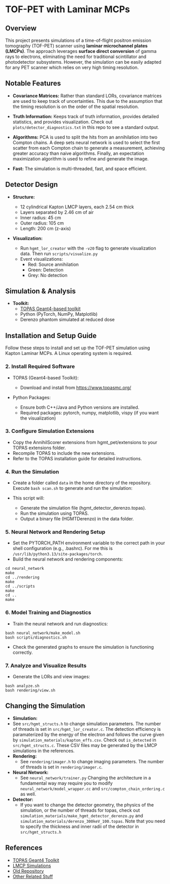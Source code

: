 # TOF-PET with Laminar MCPs


## Overview


This project presents simulations of a time-of-flight positron emission tomography (TOF-PET) scanner using **laminar microchannel plates (LMCPs)**. The approach leverages **surface direct conversion** of gamma rays to electrons, eliminating the need for traditional scintillator and photodetector subsystems. However, the simulation can be easily adapted for any PET scanner which relies on very high timing resolution.


## Notable Features


- **Covariance Matrices:**
Rather than standard LORs, covariance matrices are used to keep track of uncertainties. This due to the assumption that the timing resolution is on the order of the spatial resolution.


- **Truth Information:**
Keeps track of truth information, provides detailed statistics, and provides visualization. Check out `plots/detector_diagnostics.txt` in this repo to see a standard output.


- **Algorithms:**
PCA is used to split the hits from an annihilation into two Compton chains. A deep sets neural network is used to select the first scatter from each Compton chain to generate a measurement, achieving greater accuracy than naive algorithms. Finally, an expectation maximization algorithm is used to refine and generate the image.


- **Fast:**
The simulation is multi-threaded, fast, and space efficient.

## Detector Design


- **Structure:**
  - 12 cylindrical Kapton LMCP layers, each 2.54 cm thick
  - Layers separated by 2.46 cm of air
  - Inner radius: 45 cm
  - Outer radius: 105 cm
  - Length: 200 cm (z-axis)


- **Visualization:**
  - Run `hgmt_lor_creator` with the `-v20` flag to generate visualization data. Then run `scripts/visualize.py`
  - Event visualizations:
      - Red: Source annihilation
      - Green: Detection
      - Grey: No detection








## Simulation & Analysis


- **Toolkit:**
  - [TOPAS Geant4-based toolkit](https://www.topasmc.org/)
  - Python (PyTorch, NumPy, Matplotlib)
  - Derenzo phantom simulated at reduced dose


## Installation and Setup Guide


Follow these steps to install and set up the TOF-PET simulation using Kapton Laminar MCPs. A Linux operating system is required.


### 2. Install Required Software


- TOPAS (Geant4-based Toolkit):
  - Download and install from https://www.topasmc.org/


- Python Packages:
  - Ensure both C++/Java and Python versions are installed.
  - Required packages: pytorch, numpy, matplotlib, vispy (if you want the visualization)








### 3. Configure Simulation Extensions


- Copy the AnnihilScorer extensions from hgmt_pet/extensions to your TOPAS extensions folder.
- Recompile TOPAS to include the new extensions.
- Refer to the TOPAS installation guide for detailed instructions.


### 4. Run the Simulation


- Create a folder called `data` in the home directory of the repository. Execute `bash scan.sh` to generate and run the simulation:


- This script will:
   - Generate the simulation file (hgmt_detector_derenzo.topas).
   - Run the simulation using TOPAS.
   - Output a binary file (HGMTDerenzo) in the data folder.


### 5. Neural Network and Rendering Setup








- Set the PYTORCH_PATH environment variable to the correct path in your shell configuration (e.g., .bashrc). For me this is `/usr/lib/python3.13/site-packages/torch`.
- Build the neural network and rendering components:


```
cd neural_network
make
cd ../rendering
make
cd ../scripts
make
cd ..
make
```


### 6. Model Training and Diagnostics


- Train the neural network and run diagnostics:


```
bash neural_network/make_model.sh
bash scripts/diagnostics.sh
```








- Check the generated graphs to ensure the simulation is functioning correctly.


### 7. Analyze and Visualize Results


- Generate the LORs and view images:


```
bash analyze.sh
bash rendering/view.sh
```


## Changing the Simulation


- **Simulation:**
- See `src/hgmt_structs.h` to change simulation parameters. The number of threads is set in `src/hgmt_lor_creator.c`. The detection efficiency is paramaterized by the energy of the electron and follows the curve given by `simulation_materials/kapton_effs.csv`. Check out `is_detected` in `src/hgmt_structs.c`. These CSV files may be generated by the LMCP simulations in the references.
- **Rendering:**
   - See `rendering/imager.h` to change imaging parameters. The number of threads is set in `rendering/imager.c`.
- **Neural Network:**
   - See `neural_network/trainer.py` Changing the architecture in a fundamental way may require you to modify `neural_network/model_wrapper.cc` and `src/compton_chain_ordering.c` as well.
- **Detector:**
   - If you want to change the detector geometry, the physics of the simulation, or the number of threads for topas, check out `simulation_materials/make_hgmt_detector_derenzo.py` and `simulation_materials/derenzo_300keV_100.topas`. Note that you need to specify the thickness and inner radii of the detector in `src/hgmt_structs.h`


## References


- [TOPAS Geant4 Toolkit](https://www.topasmc.org/)
- [LMCP Simulations](https://github.com/cameronpoe/LMCP/tree/claudiobf/newsims)
- [Old Repository](https://github.com/cameronpoe/hgmt_lor_creator/tree/hgmt_pet_upgrade)
- [Other Related Stuff](https://github.com/cameronpoe/topas_truth_d)
